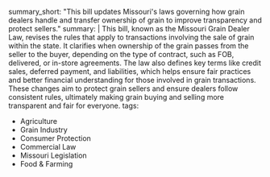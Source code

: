 summary_short: "This bill updates Missouri's laws governing how grain dealers handle and transfer ownership of grain to improve transparency and protect sellers."
summary: |
  This bill, known as the Missouri Grain Dealer Law, revises the rules that apply to transactions involving the sale of grain within the state. It clarifies when ownership of the grain passes from the seller to the buyer, depending on the type of contract, such as FOB, delivered, or in-store agreements. The law also defines key terms like credit sales, deferred payment, and liabilities, which helps ensure fair practices and better financial understanding for those involved in grain transactions. These changes aim to protect grain sellers and ensure dealers follow consistent rules, ultimately making grain buying and selling more transparent and fair for everyone.
tags:
  - Agriculture
  - Grain Industry
  - Consumer Protection
  - Commercial Law
  - Missouri Legislation
  - Food & Farming
